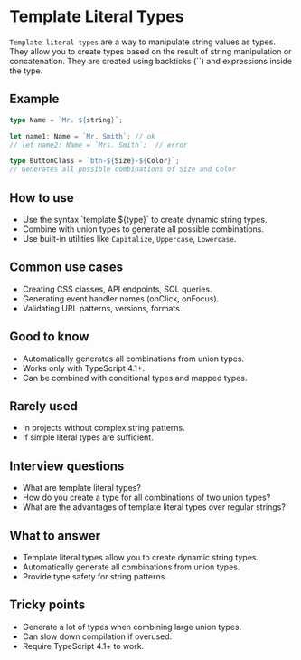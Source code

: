 # Template Literal Types

`Template literal types` are a way to manipulate string values as types. They allow you to create types based on the result of string manipulation or concatenation. They are created using backticks (\`\`) and expressions inside the type.

## Example

```typescript
type Name = `Mr. ${string}`;

let name1: Name = `Mr. Smith`; // ok
// let name2: Name = `Mrs. Smith`;  // error

type ButtonClass = `btn-${Size}-${Color}`;
// Generates all possible combinations of Size and Color
```

## How to use

- Use the syntax \`template ${type}\` to create dynamic string types.
- Combine with union types to generate all possible combinations.
- Use built-in utilities like `Capitalize`, `Uppercase`, `Lowercase`.

## Common use cases

- Creating CSS classes, API endpoints, SQL queries.
- Generating event handler names (onClick, onFocus).
- Validating URL patterns, versions, formats.

## Good to know

- Automatically generates all combinations from union types.
- Works only with TypeScript 4.1+.
- Can be combined with conditional types and mapped types.

## Rarely used

- In projects without complex string patterns.
- If simple literal types are sufficient.

## Interview questions

- What are template literal types?
- How do you create a type for all combinations of two union types?
- What are the advantages of template literal types over regular strings?

## What to answer

- Template literal types allow you to create dynamic string types.
- Automatically generate all combinations from union types.
- Provide type safety for string patterns.

## Tricky points

- Generate a lot of types when combining large union types.
- Can slow down compilation if overused.
- Require TypeScript 4.1+ to work.

